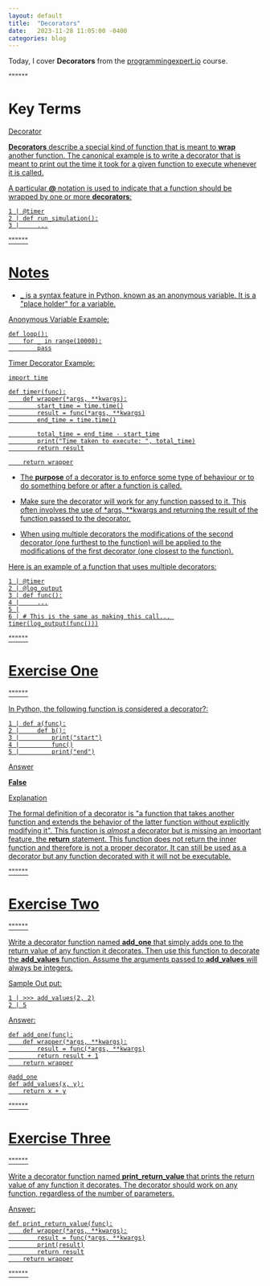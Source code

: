 ```yaml
---
layout: default
title:  "Decorators"
date:   2023-11-28 11:05:00 -0400
categories: blog
---
```


Today, I cover __Decorators__ from the [programmingexpert.io][course-site] course.

""""""

# Key Terms

<u>Decorator<u>

__Decorators__ describe a special kind of function that is meant to __wrap__ another function. The canonical example is to write a decorator that is meant to print out the time it took for a given function to execute whenever it is called.

A particular __@__ notation is used to indicate that a function should be wrapped by one or more __decorators__:

    1 | @timer
    2 | def run_simulation():
    3 |     ...

""""""

# Notes

- __\___ is a syntax feature in Python, known as an anonymous variable. It is a "place holder" for a variable.

Anonymous Variable Example:

    def loop():
        for _ in range(10000):
            pass

Timer Decorator Example:

    import time

    def timer(func):
        def wrapper(*args, **kwargs):
            start_time = time.time()
            result = func(*args, **kwargs)
            end_time = time.time()

            total_time = end_time - start_time
            print("Time taken to execute: ", total_time)
            return result

        return wrapper

- The __purpose__ of a decorator is to enforce some type of behaviour or to do something before or after a function is called. 

- Make sure the decorator will work for any function passed to it. This often involves the use of *args, **kwargs and returning the result of the function passed to the decorator.

- When using multiple decorators the modifications of the second decorator (one furthest to the function) will be applied to the modifications of the first decorator (one closest to the function). 

Here is an example of a function that uses multiple decorators:

    1 | @timer
    2 | @log_output
    3 | def func():
    4 |     ...
    5 |
    6 | # This is the same as making this call... timer(log_output(func()))

""""""

# Exercise One

""""""

In Python, the following function is considered a decorator?:

    1 | def a(func):
    2 |     def b():
    3 |         print("start")
    4 |         func()
    5 |         print("end")

<u>Answer<u>

__False__

<u>Explanation<u>

The formal definition of a decorator is "a function that takes another function and extends the behavior of the latter function without explicitly modifying it". This function is _almost_ a decorator but is missing an important feature, the __return__ statement. This function does not return the inner function and therefore is not a proper decorator. It can still be used as a decorator but any function decorated with it will not be executable.

""""""

# Exercise Two

""""""

Write a decorator function named __add_one__ that simply adds one to the return value of any function it decorates. Then use this function to decorate the __add_values__ function. Assume the arguments passed to __add_values__ will always be integers.

Sample Out put:

    1 | >>> add_values(2, 2)
    2 | 5

<u>Answer<u>:

    def add_one(func):
        def wrapper(*args, **kwargs):
            result = func(*args, **kwargs)
            return result + 1
        return wrapper

    @add_one
    def add_values(x, y):
        return x + y

""""""

# Exercise Three

""""""

Write a decorator function named __print_return_value__ that prints the return value of any function it decorates. The decorator should work on any function, regardless of the number of parameters.

<u>Answer<u>:

    def print_return_value(func):
        def wrapper(*args, **kwargs):
            result = func(*args, **kwargs)
            print(result)
            return result
        return wrapper

""""""

[course-site]: https://www.programmingexpert.io/index